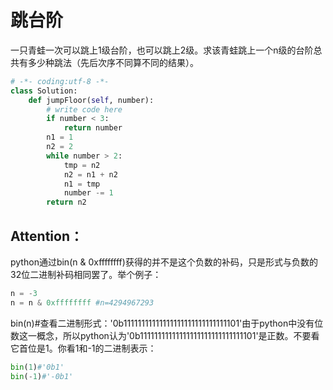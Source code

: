 # 跳台阶

一只青蛙一次可以跳上1级台阶，也可以跳上2级。求该青蛙跳上一个n级的台阶总共有多少种跳法（先后次序不同算不同的结果）。

```python
# -*- coding:utf-8 -*-
class Solution:
    def jumpFloor(self, number):
        # write code here
        if number < 3:
            return number
        n1 = 1
        n2 = 2
        while number > 2:
            tmp = n2
            n2 = n1 + n2
            n1 = tmp
            number -= 1
        return n2
```

## Attention：
python通过bin(n & 0xffffffff)获得的并不是这个负数的补码，只是形式与负数的32位二进制补码相同罢了。举个例子：
```python
n = -3
n = n & 0xffffffff #n=4294967293
```
bin(n)#查看二进制形式：'0b11111111111111111111111111111101'由于python中没有位数这一概念，所以python认为'0b11111111111111111111111111111101'是正数。不要看它首位是1。你看1和-1的二进制表示：
```python
bin(1)#'0b1'
bin(-1)#'-0b1'
```